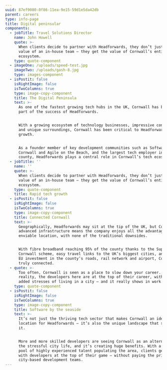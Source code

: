 ```yaml
---
uuid: 87ef9080-0f86-11ea-9e15-59d1e5da42db
parent: careers
type: info-page
title: Digital peninsular
components:
  - jobTitle: Travel Solutions Director
    name: John Howell
    quote: >-
      When clients decide to partner with Headforwards, they don’t just get the
      value of an in-house team – they get the value of Cornwall’s entire tech
      ecosystem.
    type: quote-component
  - imageOne: /uploads/speed-test.jpg
    imageTwo: /uploads/gash-8.jpg
    type: images-component
  - isPostit: false
    isRightImage: false
    isTwoColumns: true
    type: image-copy-component
    title: The Digital Peninsula
    text: >-
      As one of the fastest growing tech hubs in the UK, Cornwall has been a key
      part of the success of Headforwards.


      With a growing ecosystem of technology businesses, impressive connectivity
      and unique surroundings, Cornwall has been critical to Headforwards’
      growth.


      As a founder member of key development communities such as Software
      Cornwall and Agile on the Beach, and the largest tech employer in the
      county, Headforwards plays a central role in Cornwall’s tech ecosystem.
  - jobTitle: ''
    name: ''
    quote: >-
      When clients decide to partner with Headforwards, they don’t just get the
      value of an in-house team – they get the value of Cornwall’s entire tech
      ecosystem.
    type: quote-component
    title: Rapid tech growth
  - isPostit: false
    isRightImage: false
    isTwoColumns: true
    type: image-copy-component
    title: Connected Cornwall
    text: >-
      Geographically, Headforwards may sit at the tip of the UK, but Cornwall’s
      advanced infrastructure means the company enjoys all the advantages of its
      enviable location, with none of the traditional downsides. 


      With fibre broadband reaching 95% of the county thanks to the Superfast
      Cornwall scheme, easy travel links to the UK’s biggest cities, and major
      EU investment in the county’s roads, rail network and airport, Cornwall is
      truly connected.
  - quote: >-
      Too often, Cornwall is seen as a place to slow down your career. In
      reality, the developers here are at the top of their career, without the
      added stresses of living in a city – and it really shows in work we do.
    type: quote-component
  - isPostit: false
    isRightImage: false
    isTwoColumns: true
    type: image-copy-component
    title: Software by the seaside
    text: >-
      It’s not just the thriving tech sector that makes Cornwall an ideal
      location for Headforwards – it’s also the unique landscape that surrounds
      it.


      More and more skilled developers are seeing Cornwall as an alternative to
      the stressful city life, and it’s creating huge benefits. With a growing
      pool of highly experienced talent populating the area, clients get to work
      with developers at the top of their game – without paying the price of
      city-based development teams.
---
```


